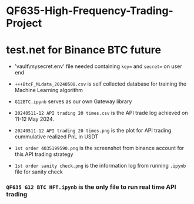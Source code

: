 # QF635-High-Frequency-Trading-Project
# test.net for Binance BTC future
* 'vault\mysecret.env' file needed containing `key=` and `secret=` on user end
* `+++BtcF_MLdata_20240508.csv` is self collected database for training the Machine Learning algorithm
* `G12BTC.ipynb` serves as our own Gateway library
  
* `20240511-12 API trading 20 times.csv` is the API trade log achieved on 11-12 May 2024.
* `20240511-12 API trading 20 times.png` is the plot for API trading cummulative realized PnL in USDT
* `1st order 4035199590.png` is the screenshot from binance account for this API trading strategy
* `1st order sanity check.png` is the information log from running `.ipynb` file for sanity check
 
### `QF635 G12 BTC HFT.ipynb` is the only file to run real time API trading
